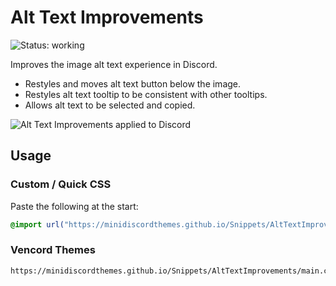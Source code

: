 # Alt Text Improvements
![Status: working](https://img.shields.io/badge/status-working-green?style=flat-square)

Improves the image alt text experience in Discord.

- Restyles and moves alt text button below the image.
- Restyles alt text tooltip to be consistent with other tooltips.
- Allows alt text to be selected and copied.

![Alt Text Improvements applied to Discord](preview.avif)

## Usage
### Custom / Quick CSS
Paste the following at the start:
```css
@import url("https://minidiscordthemes.github.io/Snippets/AltTextImprovements/main.css");
```
### Vencord Themes
```
https://minidiscordthemes.github.io/Snippets/AltTextImprovements/main.css
```